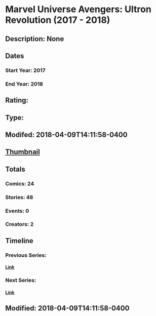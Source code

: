 # Marvel Universe Avengers: Ultron Revolution (2017 - 2018)
## Description: None
## Dates
### Start Year: 2017
### End Year: 2018
## Rating: 
## Type: 
## Modifed: 2018-04-09T14:11:58-0400
## [Thumbnail](http://i.annihil.us/u/prod/marvel/i/mg/1/60/59d2833b97296.jpg)
## Totals
### Comics: 24
### Stories: 48
### Events: 0
### Creators: 2
## Timeline
### Previous Series: 
#### [Link]()
### Next Series: 
#### [Link]()
## Modified: 2018-04-09T14:11:58-0400